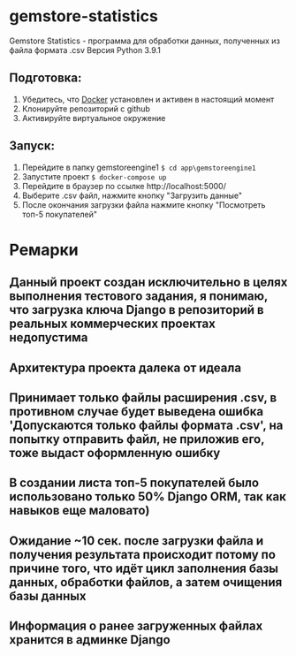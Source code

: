 # gemstore-statistics

Gemstore Statistics - программа для обработки данных, полученных из файла формата .csv Версия Python 3.9.1

## Подготовка:
1. Убедитесь, что [Docker](https://www.docker.com/products/docker-desktop) установлен и активен в настоящий момент
2. Клонируйте репозиторий с github
3. Активируйте виртуальное окружение

## Запуск:
1. Перейдите в папку gemstoreengine1 `$ cd app\gemstoreengine1`
2. Запустите проект `$ docker-compose up`
3. Перейдите в браузер по ссылке http://localhost:5000/
4. Выберите .csv файл, нажмите кнопку "Загрузить данные"
5. После окончания загрузки файла нажмите кнопку "Посмотреть топ-5 покупателей"

# Ремарки
## Данный проект создан исключительно в целях выполнения тестового задания, я понимаю, что загрузка ключа Django в репозиторий в реальных коммерческих проектах недопустима
## Архитектура проекта далека от идеала
## Принимает только файлы расширения .csv, в противном случае будет выведена ошибка 'Допускаются только файлы формата .csv', на попытку отправить файл, не приложив его, тоже выдаст оформленную ошибку
## В создании листа топ-5 покупателей было использовано только 50% Django ORM, так как навыков еще маловато)
## Ожидание ~10 сек. после загрузки файла и получения результата происходит потому по причине того, что идёт цикл заполнения базы данных, обработки файлов, а затем очищения базы данных
## Информация о ранее загруженных файлах хранится в админке Django
